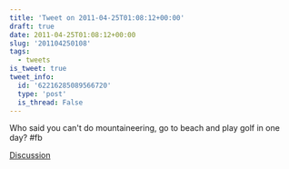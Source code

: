 ```yaml
---
title: 'Tweet on 2011-04-25T01:08:12+00:00'
draft: true
date: 2011-04-25T01:08:12+00:00
slug: '201104250108'
tags:
  - tweets
is_tweet: true
tweet_info:
  id: '62216285089566720'
  type: 'post'
  is_thread: False
---
```




Who said you can't do mountaineering, go to beach and play golf in one day? #fb

[Discussion](https://x.com/sytelus/status/62216285089566720)
